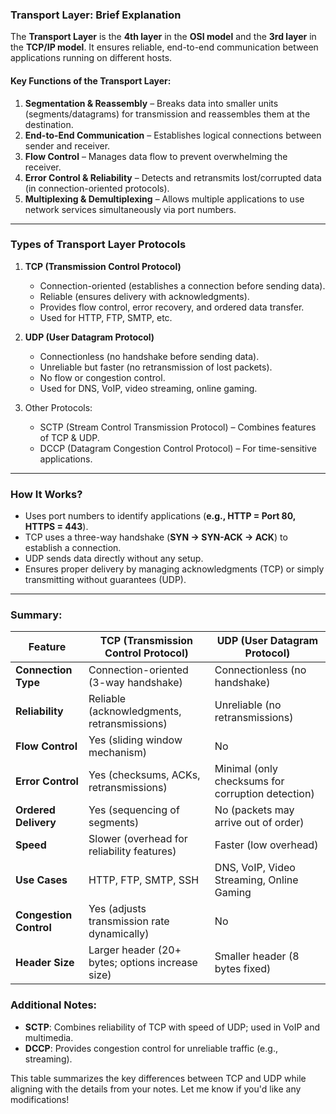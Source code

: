 
### **Transport Layer: Brief Explanation**

The **Transport Layer** is the **4th layer** in the **OSI model** and the **3rd layer** in the **TCP/IP model**. It ensures reliable, end-to-end communication between applications running on different hosts.  

#### **Key Functions of the Transport Layer:**
1. **Segmentation & Reassembly** – Breaks data into smaller units (segments/datagrams) for transmission and reassembles them at the destination.
2. **End-to-End Communication** – Establishes logical connections between sender and receiver.
3. **Flow Control** – Manages data flow to prevent overwhelming the receiver.
4. **Error Control & Reliability** – Detects and retransmits lost/corrupted data (in connection-oriented protocols).
5. **Multiplexing & Demultiplexing** – Allows multiple applications to use network services simultaneously via port numbers.

---

### **Types of Transport Layer Protocols**
1. **TCP (Transmission Control Protocol)**  
   - Connection-oriented (establishes a connection before sending data).  
   - Reliable (ensures delivery with acknowledgments).  
   - Provides flow control, error recovery, and ordered data transfer.  
   - Used for HTTP, FTP, SMTP, etc.

2. **UDP (User Datagram Protocol)**  
   - Connectionless (no handshake before sending data).  
   - Unreliable but faster (no retransmission of lost packets).  
   - No flow or congestion control.  
   - Used for DNS, VoIP, video streaming, online gaming.

3. Other Protocols:
   - SCTP (Stream Control Transmission Protocol) – Combines features of TCP & UDP.
   - DCCP (Datagram Congestion Control Protocol) – For time-sensitive applications.

---

### **How It Works?**
- Uses port numbers to identify applications (**e.g., HTTP = Port 80, HTTPS = 443**).
- TCP uses a three-way handshake (**SYN → SYN-ACK → ACK**) to establish a connection.
- UDP sends data directly without any setup.
- Ensures proper delivery by managing acknowledgments (TCP) or simply transmitting without guarantees (UDP).

---

### Summary:

| **Feature**               | **TCP (Transmission Control Protocol)**                          | **UDP (User Datagram Protocol)**                          |
|---------------------------|-----------------------------------------------------------------|----------------------------------------------------------|
| **Connection Type**       | Connection-oriented (3-way handshake)                           | Connectionless (no handshake)                            |
| **Reliability**           | Reliable (acknowledgments, retransmissions)                     | Unreliable (no retransmissions)                          |
| **Flow Control**          | Yes (sliding window mechanism)                                  | No                                                       |
| **Error Control**         | Yes (checksums, ACKs, retransmissions)                          | Minimal (only checksums for corruption detection)        |
| **Ordered Delivery**      | Yes (sequencing of segments)                                    | No (packets may arrive out of order)                     |
| **Speed**                 | Slower (overhead for reliability features)                      | Faster (low overhead)                                    |
| **Use Cases**             | HTTP, FTP, SMTP, SSH                                            | DNS, VoIP, Video Streaming, Online Gaming                |
| **Congestion Control**    | Yes (adjusts transmission rate dynamically)                     | No                                                       |
| **Header Size**           | Larger header (20+ bytes; options increase size)                | Smaller header (8 bytes fixed)                           |

### Additional Notes:
- **SCTP**: Combines reliability of TCP with speed of UDP; used in VoIP and multimedia.
- **DCCP**: Provides congestion control for unreliable traffic (e.g., streaming).

This table summarizes the key differences between TCP and UDP while aligning with the details from your notes. Let me know if you'd like any modifications!